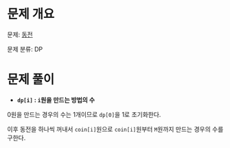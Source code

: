 # 문제 개요

문제: [동전](https://www.acmicpc.net/problem/9084)

문제 분류: DP

# 문제 풀이

- **`dp[i]` : `i`원을 만드는 방법의 수**

0원을 만드는 경우의 수는 1개이므로 `dp[0]`을 1로 초기화한다.

이후 동전을 하나씩 꺼내서 `coin[i]`원으로 `coin[i]`원부터 `M`원까지 만드는 경우의 수를 구한다.
